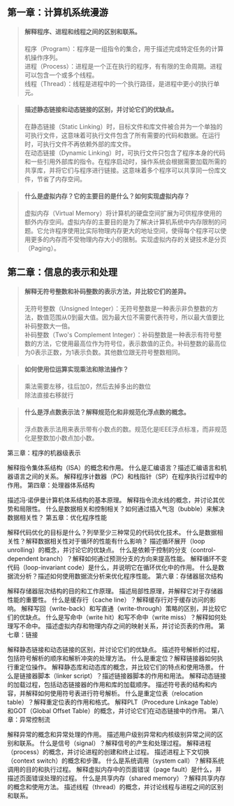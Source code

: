 ## 第一章：计算机系统漫游

> #### 解释程序、进程和线程之间的区别和联系。
> 程序（Program）：程序是一组指令的集合，用于描述完成特定任务的计算机操作序列。<br>
> 进程（Process）：进程是一个正在执行的程序，有有限的生命周期。进程可以包含一个或多个线程。<br>
> 线程（Thread）：线程是进程中的一个执行路径，是进程中更小的执行单元。

> #### 描述静态链接和动态链接的区别，并讨论它们的优缺点。
> 在静态链接（Static Linking）时，目标文件和库文件被合并为一个单独的可执行文件，这意味着可执行文件包含了所有需要的代码和数据。在运行时，可执行文件不再依赖外部的库文件。<br>
> 在动态链接（Dynamic Linking）时，可执行文件只包含了程序本身的代码和一些引用外部库的指令。在程序启动时，操作系统会根据需要加载所需的共享库，并将它们与程序进行链接。这意味着多个程序可以共享同一份库文件，节省了内存空间。<br>

> #### 什么是虚拟内存？它的主要目的是什么？如何实现虚拟内存？
> 虚拟内存（Virtual Memory）将计算机的硬盘空间扩展为可供程序使用的额外内存空间。虚拟内存的主要目的是为了解决计算机系统中内存限制的问题。它允许程序使用比实际物理内存更大的地址空间，使得每个程序可以使用更多的内存而不受物理内存大小的限制。实现虚拟内存的关键技术是分页（Paging）。

## 第二章：信息的表示和处理

> #### 解释无符号整数和补码整数的表示方法，并比较它们的差异。
> 无符号整数（Unsigned Integer）：无符号整数是一种表示非负整数的方法，数值范围从0到最大值。因为最大位不需要代表符号，所以最大值要比补码整数大一倍。<br>
> 补码整数（Two's Complement Integer）：补码整数是一种表示有符号整数的方法，它使用最高位作为符号位，表示数值的正负。补码整数的最高位为0表示正数，为1表示负数。其他数位跟无符号整数相同。

> #### 如何使用位运算实现乘法和除法操作？
> 乘法需要左移，往后加0，然后去掉多出的数位<br>
> 除法直接右移就行

> #### 什么是浮点数表示法？解释规范化和非规范化浮点数的概念。
> 浮点数表示法用来表示带有小数点的数。规范化是IEEE浮点标准，而非规范化是整数加小数点加小数。

第三章：程序的机器级表示

解释指令集体系结构（ISA）的概念和作用。
什么是汇编语言？描述汇编语言和机器语言之间的关系。
解释程序计数器（PC）和栈指针（SP）在程序执行过程中的作用。
第四章：处理器体系结构

描述冯·诺伊曼计算机体系结构的基本原理。
解释指令流水线的概念，并讨论其优势和局限性。
什么是数据相关和控制相关？如何通过插入气泡（bubble）来解决数据相关性？
第五章：优化程序性能

解释代码优化的目标是什么？列举至少三种常见的代码优化技术。
什么是数据相关性？解释数据相关性对于循环的性能有什么影响？
描述循环展开（loop unrolling）的概念，并讨论它的优缺点。
什么是依赖于控制的分支（control-dependent branch）？解释如何通过预测分支的方向来提高性能。
解释循环不变代码（loop-invariant code）是什么，并说明它在循环优化中的作用。
什么是数据流分析？描述如何使用数据流分析来优化程序性能。
第六章：存储器层次结构

解释存储器层次结构的目的和工作原理。
描述局部性原理，并解释它对于存储器性能的重要性。
什么是缓存行（cache line）？解释缓存行对于缓存访问的影响。
解释写回（write-back）和写直通（write-through）策略的区别，并比较它们的优缺点。
什么是写命中（write hit）和写不命中（write miss）？解释如何处理写不命中。
描述虚拟内存和物理内存之间的映射关系，并讨论页表的作用。
第七章：链接

解释静态链接和动态链接的区别，并讨论它们的优缺点。
描述符号解析的过程，包括符号解析的顺序和解析冲突的处理方法。
什么是重定位？解释链接器如何执行重定位操作。
解释静态库和动态库的概念，并比较它们的特点和使用场景。
什么是链接器脚本（linker script）？描述链接器脚本的作用和用法。
解释动态链接的加载过程，包括动态链接器的作用和库的加载顺序。
描述符号表的结构和内容，并解释如何使用符号表进行符号解析。
什么是重定位表（relocation table）？解释重定位表的作用和格式。
解释PLT（Procedure Linkage Table）和GOT（Global Offset Table）的概念，并讨论它们在动态链接中的作用。
第八章：异常控制流

解释异常的概念和异常处理的作用。
描述用户级别异常和内核级别异常之间的区别和联系。
什么是信号（signal）？解释信号的产生和处理过程。
解释进程（process）的概念，并讨论进程的创建和终止过程。
描述进程上下文切换（context switch）的概念和步骤。
什么是系统调用（system call）？解释系统调用的目的和执行过程。
解释虚拟内存中的页面错误（page fault）是什么，并描述页面错误处理的过程。
什么是共享内存（shared memory）？解释共享内存的概念和使用方法。
描述线程（thread）的概念，并讨论线程与进程之间的区别和联系。
